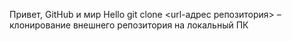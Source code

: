 Привет, GitHub и мир
Hello
git clone <url-адрес репозитория> – клонирование внешнего репозитория на локальный ПК
